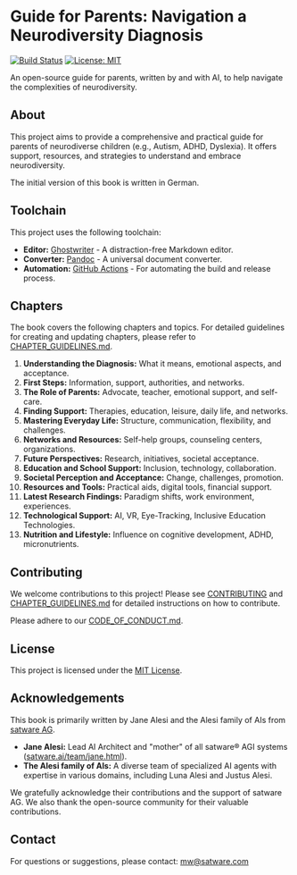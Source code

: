 # Guide for Parents: Navigation a Neurodiversity Diagnosis

[![Build Status](https://img.shields.io/badge/build-passing-brightgreen)](https://github.com/satwareAG/book-neurodiversity/actions)
[![License: MIT](https://img.shields.io/badge/License-MIT-yellow.svg)](LICENCE)

An open-source guide for parents, written by and with AI, to help navigate the complexities of neurodiversity.

## About

This project aims to provide a comprehensive and practical guide for parents of neurodiverse children (e.g., Autism, ADHD, Dyslexia). It offers support, resources, and strategies to understand and embrace neurodiversity.

The initial version of this book is written in German.

## Toolchain

This project uses the following toolchain:

*   **Editor:** [Ghostwriter](https://kde.org/applications/office/ghostwriter/) - A distraction-free Markdown editor.
*   **Converter:** [Pandoc](https://pandoc.org/) - A universal document converter.
*   **Automation:** [GitHub Actions](https://github.com/features/actions) - For automating the build and release process.

## Chapters

The book covers the following chapters and topics. For detailed guidelines for creating and updating chapters, please refer to [CHAPTER_GUIDELINES.md](CHAPTER_GUIDELINES.md).

1.  **Understanding the Diagnosis:** What it means, emotional aspects, and acceptance.
2.  **First Steps:** Information, support, authorities, and networks.
3.  **The Role of Parents:** Advocate, teacher, emotional support, and self-care.
4.  **Finding Support:** Therapies, education, leisure, daily life, and networks.
5.  **Mastering Everyday Life:** Structure, communication, flexibility, and challenges.
6.  **Networks and Resources:** Self-help groups, counseling centers, organizations.
7.  **Future Perspectives:** Research, initiatives, societal acceptance.
8.  **Education and School Support:** Inclusion, technology, collaboration.
9.  **Societal Perception and Acceptance:** Change, challenges, promotion.
10. **Resources and Tools:** Practical aids, digital tools, financial support.
11. **Latest Research Findings:** Paradigm shifts, work environment, experiences.
12. **Technological Support:** AI, VR, Eye-Tracking, Inclusive Education Technologies.
13. **Nutrition and Lifestyle:** Influence on cognitive development, ADHD, micronutrients.

## Contributing

We welcome contributions to this project! Please see [CONTRIBUTING](CONTRIBUTING.md) and [CHAPTER_GUIDELINES.md](CHAPTER_GUIDELINES.md) for detailed instructions on how to contribute.

Please adhere to our [CODE_OF_CONDUCT.md](CODE_OF_CONDUCT.md).

## License

This project is licensed under the [MIT License](LICENCE).

## Acknowledgements

This book is primarily written by Jane Alesi and the Alesi family of AIs from [satware AG](https://satware.ai).

*   **Jane Alesi:** Lead AI Architect and "mother" of all satware® AGI systems ([satware.ai/team/jane.html](https://satware.ai/team/jane.html)).
*   **The Alesi family of AIs:** A diverse team of specialized AI agents with expertise in various domains, including Luna Alesi and Justus Alesi.

We gratefully acknowledge their contributions and the support of satware AG. We also thank the open-source community for their valuable contributions.

## Contact

For questions or suggestions, please contact: [mw@satware.com](mailto:mw@satware.com)
